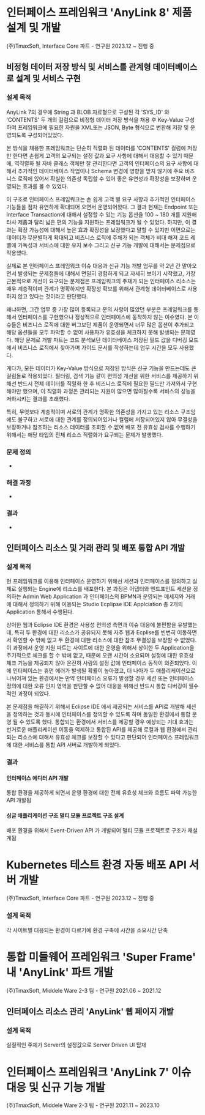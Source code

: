
# 인터페이스 프레임워크 'AnyLink 8' 제품 설계 및 개발
(주)TmaxSoft, Interface Core 파트 - 연구원
2023.12 ~ 진행 중
## 비정형 데이터 저장 방식 및 서비스를 관계형 데이터베이스로 설계 및 서비스 구현

### 설계 목적

AnyLink 7의 경우에 String 과 BLOB 자료형으로 구성된 각 'SYS_ID' 와 'CONTENTS' 두 개의 컬럼으로 비정형 데이터 저장 방식을 채용 후 Key-Value 구성하여 프레임워크에 필요한 자원을 XML또는 JSON, Byte 형식으로 변환해 저장 및 운영되도록 구성되어있었다. 

본 방식을 채용한 프레임워크는 단순히 직렬화 된 데이터를 'CONTENTS' 컬럼에 저장만 한다면 손쉽게 고객의 요구되는 설정 값과 요구 사항에 대해서 대응할 수 있기 때문에, 역직렬화 될 자바 클래스 객체만 잘 관리한다면 고객의 인터페이스의 요구 사항에 대해서 추가적인 데이터베이스 작업이나 Schema 변경에 영향을 받지 않기에 주요 비즈니스 로직에 있어서 확실한 의존성 독립할 수 있어 좋은 유연성과 확장성을 보장하며 운영되는 효과를 볼 수 있었다.

이 구조로 인터페이스 프레임워크는 손 쉽게 고객 별 요구 사항과 추가적인 인터페이스 기능들을 점차 유연하게 확대되어 오면서 운영되어왔다. 그 결과 현재는 Endpoint 또는 Interface Transaction에 대해서 설정할 수 있는  기능 옵션을 100 ~ 180 개를 지원해 타사 제품과 달리 넓은 편의 기능을 지원하는 프레임워크가 될 수 있었다. 하지만, 이 결과는 확장 가능성에 대해서 높은 효과 확장성을 보장했다고 말할 수 있지만 이면으로는 데이터가 무분별하게 확대되고 비즈니스 로직에 주체가 되는 객체가 비대 해져 코드 레벨에 가독성과 서비스에 대한 유지 보수 그리고 신규 기능 개발에 대해서는 문제점으로 작용했다.

실제로 본 인터페이스 프레임워크 이슈 대응과 신규 기능 개발 업무를 약 2년 간 맡아오면서 발생되는 문제점들에 대해서 면밀히 경험하게 되고 자세히 보이기 시작했고, 가장 근본적으로 개선이 요구되는 문제점은 프레임워크의 주체가 되는 인터페이스 리소스는 매우 계층적이며 관계가 명확하지만 확장성 확보를 위해서 관계형 데이터베이스로 사용하지 않고 있다는 것이라고 판단했다.

왜냐하면, 그간 업무 중 가장 많이 등록되고 문의 사항이 많았던 부분은 프레임워크를 통해서 인터페이스를 구현했으나 정상적으로 인터페이스에 동작하지 않는 이슈였다. 본 이슈들은 비즈니스 로직에 대한 버그보단 제품이 운영되면서 너무 많은 옵션이 추가되고 해당 옵션들을 모두 파악할 수 없어 사용자가 유효성을 체크하지 못해 발생되는 문제였다. 해당 문제로 개발 파트는 코드 분석보단 데이터베이스 저장된 필드 값을 디버깅 모드에서 비즈니스 로직에서 찾아가며 가이드 문서를 작성하는데 업무 시간을 모두 사용했다.

게다가, 모든 데이터가 Key-Value 방식으로 저장된 방식은 신규 기능을 만드는데도 큰 걸림돌로 작용되었다. 필터링, 검색 기능 같이 편의성 개선을 위한 서비스를 제공하기 위해선 반드시 전체 데이터를 직렬화 한 후 비즈니스 로직에 필요한 필드만 가져와서 구현해야만 했으며, 이 직렬화 과정은 관리되는 자원이 많으면 많아질수록 서비스의 성능을 저하시키는 결과를 초래했다.

특히, 무엇보다 계층적이며 서로의 관계가 명확한 의존성을 가지고 있는 리소스 구조임에도 불구하고 서로에 대한 관계를 정의되어있거나 컬럼에 저장되어있지 않아 무결성을 보장하거나 참조하는 리소스 데이터를 조회할 수 없어 배포 전 유효성 검사를 수행하기 위해서는 해당 타입의 전체 리소스 직렬화가 요구되는 문제가 발생했다.

### 문제 정의
+ 

### 해결 과정
+ 


### 결과
+ 

## 인터페이스 리소스 및 거래 관리 및 배포 통합 API 개발

### 설계 목적
현 프레임워크를 이용해 인터페이스 운영하기 위해선 세션과 인터페이스를 정의하고 실제로 실행되는 Engine에 리소스를 배포한다. 본 과정은 어댑터와 엔드포인트 세션을 정의하는 Admin Web Application 과 인터페이스의 BPMN과 운영되는 메세지와 거래에 대해서 정의하기 위해 이용되는 Studio Ecplipse IDE Applciation 총 2개의 Application 통해서 수행된다.

상이한 웹과 Eclipse IDE 환경은 사용성 편의성 측면과 이슈 대응에 불편함을 유발했는데, 특히 두 환경에 대한 리소스가 공유되지 못해 자주 웹과 Ecplise를 빈번히 이동하면서 확인할 수 밖에 없고 두 환경에 대한 리소스에 대한 참조 무결성을 보장할 수 없었다. 이 과정에서 운영 지원 파트는 사이트에 대한 운영을 위해서 상이한 두 Application을 주기적으로 체크를 할 수 밖에 없고, 때문에 오랜 시간이 소요되며 설정에 대한 유효성 체크 기능을 제공되지 않아 온전히 사람의 설정 값에 인터페이스 동작이 의존되었다. 이에 인터페이스는 휴먼 에러가 발생될 확률이 높아졌고, 더 나아가 두 애플리케이션으로 나뉘어져 있는 환경에서는 만약 인터페이스 오류가 발생할 경우 세션 또는 인터페이스 정의에 대한 오류 인지 영역을 판단할 수 없어 대응을 위해선 반드시 통합 디버깅이 필수적인 과정이 되었다. 

본 문제점을 해결하기 위해서 Eclipse IDE 에서 제공되는 서비스를 API로 개발해 세션을 정의하는 것과 동시에 인터페이스를 정의할 수 있도록 하며 동일한 환경에서 통합 운영 될 수 있도록 했다. 통합되는 환경에서 서비스를 제공할 경우 예상되는 기대 효과는 번거로운 애플리케이션 이동을 억제하고 통합된 API를 제공해 로컬과 웹 환경에서 관리되는 리소스에 대해서 유효성 체크를 보장할 수 있다고 판단되어 인터페이스 프레임워크에 대한 서비스를 통합 API 서버로 개발하게 되었다.

### 결과
#### 인터페이스 에디터 API 개발

통합 환경을 제공하게 되면서 운영 환경에 대한 전체 유효성 체크와 흐름도 파악 가능한 API 개발됨

#### 싱글 애플리케이션 구조 멀티 모듈 프로젝트 구조 설계

배포 환경을 위해서 Event-Driven API 가 개발되어 멀티 모듈 프로젝트로 구조가 재설계됨

# Kubernetes 테스트 환경 자동 배포 API 서버 개발
(주)TmaxSoft, Interface Core 파트 - 연구원
2023.12 ~ 진행 중
### 설계 목적
각 사이트별 대응되는 환경이 다르기에 환경 구축에 시간을 소요시간 단축

# 통합 미들웨어 프레임워크 'Super Frame' 내 'AnyLink' 파트 개발
(주)TmaxSoft, Middele Ware 2-3 팀 - 연구원
2021.06 ~ 2021.12

## 인터페이스 리소스 관리 'AnyLink' 웹 페이지 개발
### 설계 목적
실질적인 주체가 Server의 설정값으로 Server Driven UI 탑재

# 인터페이스 프레임워크 'AnyLink 7' 이슈 대응 및 신규 기능 개발
(주)TmaxSoft, Middele Ware 2-3 팀 - 연구원
2021.11 ~ 2023.10

